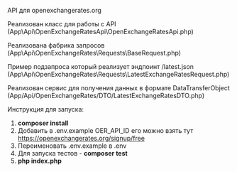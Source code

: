 API для openexchangerates.org

Реализован класс для работы с API (App\Api\OpenExchangeRatesApi\OpenExchangeRatesApi.php)

Реализована фабрика запросов (App\Api\OpenExchangeRates\Requests\BaseRequest.php)

Пример подзапроса который реализует эндпоинт /latest.json (App\Api\OpenExchangeRates\Requests\LatestExchangeRatesRequest.php)

Реализован сервис для получения данных в формате DataTransferObject (App/Api/OpenExchangeRates/DTO/LatestExchangeRatesDTO.php)

Инструкция для запуска:
1. **composer install**
2. Добавить в .env.example OER_API_ID его можно взять тут https://openexchangerates.org/signup/free
3. Переименовать .env.example в .env
4. Для запуска тестов - **composer test**
5. **php index.php**
